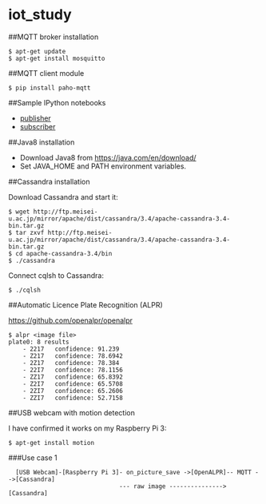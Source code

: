 # iot_study

##MQTT broker installation
```
$ apt-get update
$ apt-get install mosquitto
```
##MQTT client module
```
$ pip install paho-mqtt
```
##Sample IPython notebooks

- [publisher](./ipynb/publisher.ipynb)
- [subscriber](./ipynb/subscriber.ipynb)

##Java8 installation

- Download Java8 from https://java.com/en/download/
- Set JAVA_HOME and PATH environment variables.

##Cassandra installation

Download Cassandra and start it: 
```
$ wget http://ftp.meisei-u.ac.jp/mirror/apache/dist/cassandra/3.4/apache-cassandra-3.4-bin.tar.gz 
$ tar zxvf http://ftp.meisei-u.ac.jp/mirror/apache/dist/cassandra/3.4/apache-cassandra-3.4-bin.tar.gz
$ cd apache-cassandra-3.4/bin
$ ./cassandra

```

Connect cqlsh to Cassandra:
```
$ ./cqlsh
```

##Automatic Licence Plate Recognition (ALPR)

https://github.com/openalpr/openalpr

```
$ alpr <image file>
plate0: 8 results
    - 2217	 confidence: 91.239
    - Z217	 confidence: 78.6942
    - 2Z17	 confidence: 78.384
    - 22I7	 confidence: 78.1156
    - ZZ17	 confidence: 65.8392
    - Z2I7	 confidence: 65.5708
    - 2ZI7	 confidence: 65.2606
    - ZZI7	 confidence: 52.7158
```

##USB webcam with motion detection

I have confirmed it works on my Raspberry Pi 3:
```
$ apt-get install motion
```

###Use case 1

```
  [USB Webcam]-[Raspberry Pi 3]- on_picture_save ->[OpenALPR]-- MQTT -->[Cassandra] 
                               --- raw image ---------------> [Cassandra]
```
